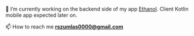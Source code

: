 🔭 I’m currently working on the backend side of my app <a href="https://github.com/rszumlas/ETHanolgit" target="_blank">Ethanol</a>. Client Kotlin mobile app expected later on.

📫 How to reach me **rszumlas0000@gmail.com**
